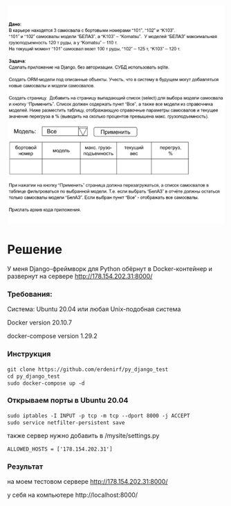 ![My Image](task_test.png)

# Решение

У меня Django-фреймворк для Python обёрнут в Docker-контейнер и развернут на сервере http://178.154.202.31:8000/

### Требования:

Система: Ubuntu 20.04 или любая Unix-подобная система

Docker version 20.10.7

docker-compose version 1.29.2

### Инструкция

```
git clone https://github.com/erdenirf/py_django_test
cd py_django_test
sudo docker-compose up -d
```


### Открываем порты в Ubuntu 20.04

```
sudo iptables -I INPUT -p tcp -m tcp --dport 8000 -j ACCEPT
sudo service netfilter-persistent save
```

также сервер нужно добавить в /mysite/settings.py
```
ALLOWED_HOSTS = ['178.154.202.31']
```

### Результат

на моем тестовом сервере http://178.154.202.31:8000/

у себя на компьютере http://localhost:8000/
